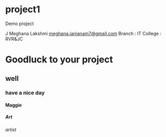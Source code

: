# project1
Demo project 


J Meghana Lakshmi 
meghana.janjanam7@gmail.com
Branch : IT
College : RVR&JC

# Goodluck to your project
## well
### have a nice day
#### Maggie
##### Art
###### artist
